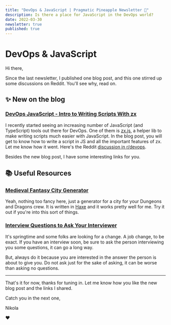 ```yaml
---
title: "DevOps & JavaScript | Pragmatic Pineapple Newsletter 🍍"
description: Is there a place for JavaScript in the DevOps world?
date: 2022-03-30
newsletter: true
published: true
---
```


# DevOps & JavaScript

Hi there,

Since the last newsletter, I published one blog post, and this one stirred up some discussions on Reddit. You'll see why, read on.

## ✨ New on the blog

### [DevOps JavaScript - Intro to Writing Scripts With zx](https://pragmaticpineapple.com/devops-javascript-intro-to-writing-scripts-with-zx/)

I recently started seeing an increasing number of JavaScript (and TypeScript) tools out there for DevOps. One of them is [zx.js](https://github.com/google/zx), a helper lib to make writing scripts much easier with JavaScript. In the blog post, you will get to know how to write a script in JS and all the important features of zx. Let me know how it went. Here's the Reddit [discussion in r/devops](https://www.reddit.com/r/devops/comments/tem1z1/any_place_for_javascript_in_devops_maybe_with_zxjs/?utm_source=share&utm_medium=web2x&context=3).

Besides the new blog post, I have some interesting links for you.

## 📚 Useful Resources

### [Medieval Fantasy City Generator](https://watabou.github.io/city-generator/)

Yeah, nothing too fancy here, just a generator for a city for your Dungeons and Dragons crew. It is written in [Haxe](https://haxe.org/) and it works pretty well for me. Try it out if you're into this sort of things.

### [Interview Questions to Ask Your Interviewer](https://daveceddia.com/interview-questions-to-ask-company/)

It's springtime and some folks are looking for a change. A job change, to be exact. If you have an interview soon, be sure to ask the person interviewing you some questions, it can go a long way.

But, always do it because you are interested in the answer the person is about to give you. Do not ask just for the sake of asking, it can be worse than asking no questions.

---

That's it for now, thanks for tuning in. Let me know how you like the new blog post and the links I shared.

Catch you in the next one,

Nikola

❤️
